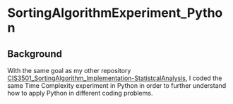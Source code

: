# SortingAlgorithmExperiment_Python

## Background

With the same goal as my other repository [CIS3501_SortingAlgorithm_Implementation-StatistcalAnalysis](https://github.com/nicobokhari13/CIS3501_SortingAlgorithm_Implementation-StatistcalAnalysis), I coded the same Time Complexity experiment in Python in order to further understand how to apply Python in different coding problems. 

